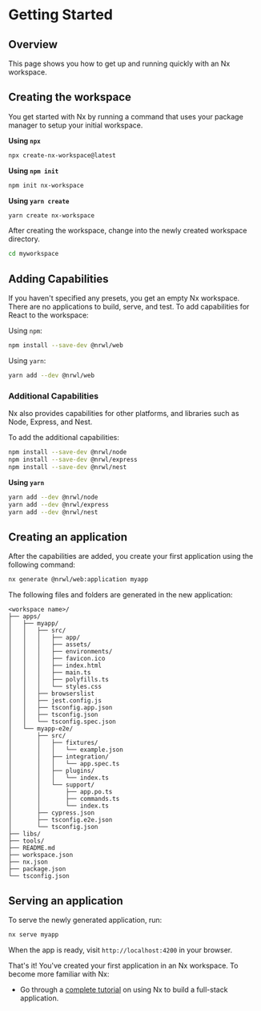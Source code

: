 # Getting Started

## Overview

This page shows you how to get up and running quickly with an Nx workspace.

## Creating the workspace

You get started with Nx by running a command that uses your package manager to setup your initial workspace.

**Using `npx`**

```bash
npx create-nx-workspace@latest
```

**Using `npm init`**

```bash
npm init nx-workspace
```

**Using `yarn create`**

```bash
yarn create nx-workspace
```

After creating the workspace, change into the newly created workspace directory.

```bash
cd myworkspace
```

## Adding Capabilities

If you haven't specified any presets, you get an empty Nx workspace. There are no applications to build, serve, and test. To add capabilities for React to the workspace:

Using `npm`:

```bash
npm install --save-dev @nrwl/web
```

Using `yarn`:

```bash
yarn add --dev @nrwl/web
```

### Additional Capabilities

Nx also provides capabilities for other platforms, and libraries such as Node, Express, and Nest.

To add the additional capabilities:

```bash
npm install --save-dev @nrwl/node
npm install --save-dev @nrwl/express
npm install --save-dev @nrwl/nest
```

**Using `yarn`**

```bash
yarn add --dev @nrwl/node
yarn add --dev @nrwl/express
yarn add --dev @nrwl/nest
```

## Creating an application

After the capabilities are added, you create your first application using the following command:

```bash
nx generate @nrwl/web:application myapp
```

The following files and folders are generated in the new application:

```treeview
<workspace name>/
├── apps/
│   ├── myapp/
│   │   ├── src/
│   │   │   ├── app/
│   │   │   ├── assets/
│   │   │   ├── environments/
│   │   │   ├── favicon.ico
│   │   │   ├── index.html
│   │   │   ├── main.ts
│   │   │   ├── polyfills.ts
│   │   │   └── styles.css
│   │   ├── browserslist
│   │   ├── jest.config.js
│   │   ├── tsconfig.app.json
│   │   ├── tsconfig.json
│   │   └── tsconfig.spec.json
│   └── myapp-e2e/
│       ├── src/
│       │   ├── fixtures/
│       │   │   └── example.json
│       │   ├── integration/
│       │   │   └── app.spec.ts
│       │   ├── plugins/
│       │   │   └── index.ts
│       │   └── support/
│       │       ├── app.po.ts
│       │       ├── commands.ts
│       │       └── index.ts
│       ├── cypress.json
│       ├── tsconfig.e2e.json
│       └── tsconfig.json
├── libs/
├── tools/
├── README.md
├── workspace.json
├── nx.json
├── package.json
└── tsconfig.json
```

## Serving an application

To serve the newly generated application, run:

```bash
nx serve myapp
```

When the app is ready, visit `http://localhost:4200` in your browser.

That's it! You've created your first application in an Nx workspace. To become more familiar with Nx:

- Go through a [complete tutorial](/web/tutorial/01-create-application) on using Nx to build a full-stack application.
